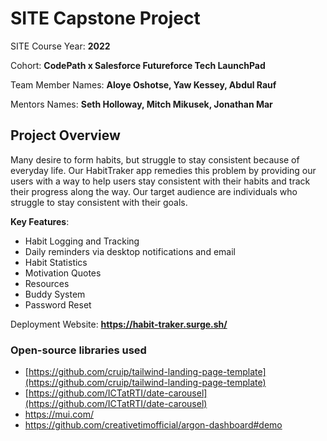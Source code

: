 # SITE Capstone Project

SITE Course Year: **2022**

Cohort: **CodePath x Salesforce Futureforce Tech LaunchPad**

Team Member Names: **Aloye Oshotse, Yaw Kessey, Abdul Rauf**

Mentors Names: **Seth Holloway, Mitch Mikusek, Jonathan Mar**


## Project Overview

Many desire to form habits, but struggle to stay consistent because of everyday life. Our HabitTraker app remedies this problem by providing our users with a way to help users stay consistent with their habits and track their progress along the way. Our target audience are individuals who struggle to stay consistent with their goals. 

**Key Features**:
 - Habit Logging and Tracking
 - Daily reminders via desktop notifications and email
 - Habit Statistics
 - Motivation Quotes 
 - Resources
 - Buddy System 
 - Password Reset

Deployment Website: **https://habit-traker.surge.sh/**

### Open-source libraries used
- [https://github.com/cruip/tailwind-landing-page-template](https://github.com/cruip/tailwind-landing-page-template)
- [https://github.com/ICTatRTI/date-carousel](https://github.com/ICTatRTI/date-carousel)
- https://mui.com/
- https://github.com/creativetimofficial/argon-dashboard#demo

